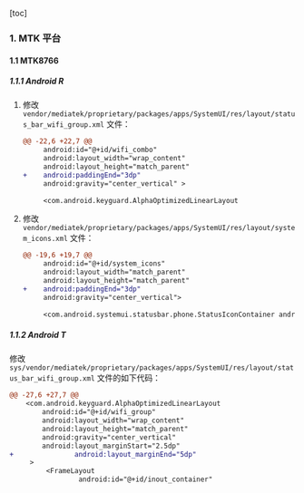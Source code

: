 [toc]

### 1. MTK 平台

#### 1.1 MTK8766

##### 1.1.1 Android R

1. 修改 `vendor/mediatek/proprietary/packages/apps/SystemUI/res/layout/status_bar_wifi_group.xml` 文件：

   ```diff
   @@ -22,6 +22,7 @@
        android:id="@+id/wifi_combo"
        android:layout_width="wrap_content"
        android:layout_height="match_parent"
   +    android:paddingEnd="3dp"
        android:gravity="center_vertical" >
    
        <com.android.keyguard.AlphaOptimizedLinearLayout
   ```

2. 修改 `vendor/mediatek/proprietary/packages/apps/SystemUI/res/layout/system_icons.xml` 文件：

   ```diff
   @@ -19,6 +19,7 @@
        android:id="@+id/system_icons"
        android:layout_width="match_parent"
        android:layout_height="match_parent"
   +    android:paddingEnd="3dp"
        android:gravity="center_vertical">
    
        <com.android.systemui.statusbar.phone.StatusIconContainer android:id="@+id/statusIcons"
   ```


##### 1.1.2 Android T

修改 `sys/vendor/mediatek/proprietary/packages/apps/SystemUI/res/layout/status_bar_wifi_group.xml` 文件的如下代码：

```diff
@@ -27,6 +27,7 @@
    <com.android.keyguard.AlphaOptimizedLinearLayout
        android:id="@+id/wifi_group"
        android:layout_width="wrap_content"
        android:layout_height="match_parent"
        android:gravity="center_vertical"
        android:layout_marginStart="2.5dp"
+               android:layout_marginEnd="5dp"
     >
         <FrameLayout
                 android:id="@+id/inout_container"
```

